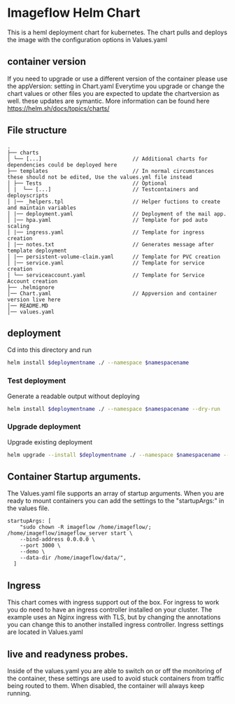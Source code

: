 # Imageflow Helm Chart

This is a heml deployment chart for kubernetes.
The chart pulls and deploys the image with the configuration options in Values.yaml

## container version

If you need to upgrade or use a different version of the container please use the appVersion: setting in Chart.yaml Everytime you upgrade or change the chart values or other files you are expected to update the chartversion as well. these updates are symantic. More information can be found here https://helm.sh/docs/topics/charts/

## File structure

```
.
├── charts
│ └── [...]                             // Additional charts for dependencies could be deployed here
├── templates                           // In normal circumstances these should not be edited, Use the values.yml file instead
│ ├── Tests                             // Optional
│ |  └── [...]                          // Testcontainers and deployscripts
│ |── _helpers.tpl                      // Helper fuctions to create and maintain variables
│ |── deployment.yaml                   // Deployment of the mail app.
│ |── hpa.yaml                          // Template for pod auto scaling
│ |── ingress.yaml                      // Template for ingress creation
│ |── notes.txt                         // Generates message after template deployment
│ |── persistent-volume-claim.yaml      // Template for PVC creation
│ |── service.yaml                      // Template for service creation
│ └── serviceaccount.yaml               // Template for Service Account creation
├── .helmignore
│── Chart.yaml                          // Appversion and container version live here
│── README.MD
│── values.yaml

```

## deployment

Cd into this directory and run

```bash
helm install $deploymentname ./ --namespace $namespacename
```

### Test deployment

Generate a readable output without deploying

```bash
helm install $deploymentname ./ --namespace $namespacename --dry-run
```

### Upgrade deployment

Upgrade existing deployment

```bash
helm upgrade --install $deploymentname ./ --namespace $namespacename --dry-run
```

## Container Startup arguments.

The Values.yaml file supports an array of startup arguments. When you are ready to mount containers you can add the settings to the "startupArgs:" in the values file.

```
startupArgs: [
    "sudo chown -R imageflow /home/imageflow/; /home/imageflow/imageflow_server start \
    --bind-address 0.0.0.0 \
    --port 3000 \
    --demo \
    --data-dir /home/imageflow/data/",
  ]
```

## Ingress

This chart comes with ingress support out of the box. For ingress to work you do need to have an ingress controller installed on your cluster. The example uses an Nginx ingress with TLS, but by changing the annotations you can change this to another installed ingress controller. Ingress settings are located in Values.yaml

## live and readyness probes.

Inside of the values.yaml you are able to switch on or off the monitoring of the container, these settings are used to avoid stuck containers from traffic being routed to them. When disabled, the container will always keep running.
